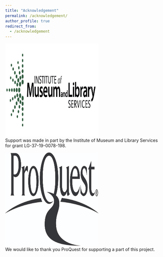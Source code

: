```yaml
---
title: "Acknowledgement"
permalink: /acknowledgement/
author_profile: true
redirect_from: 
  - /acknowledgement
---
```

<p>
<img src='/images/imls_logo_2c.jpg' width="300px" height="300px"><br>
Support was made in part by the Institute of Museum and Library Services for grant LG-37-19-0078-198.
</p>
<p>
<img src='/images/proquest.jpeg' width="300px" height="300px"><br>
We would like to thank you ProQuest for supporting a part of this project.
</p>